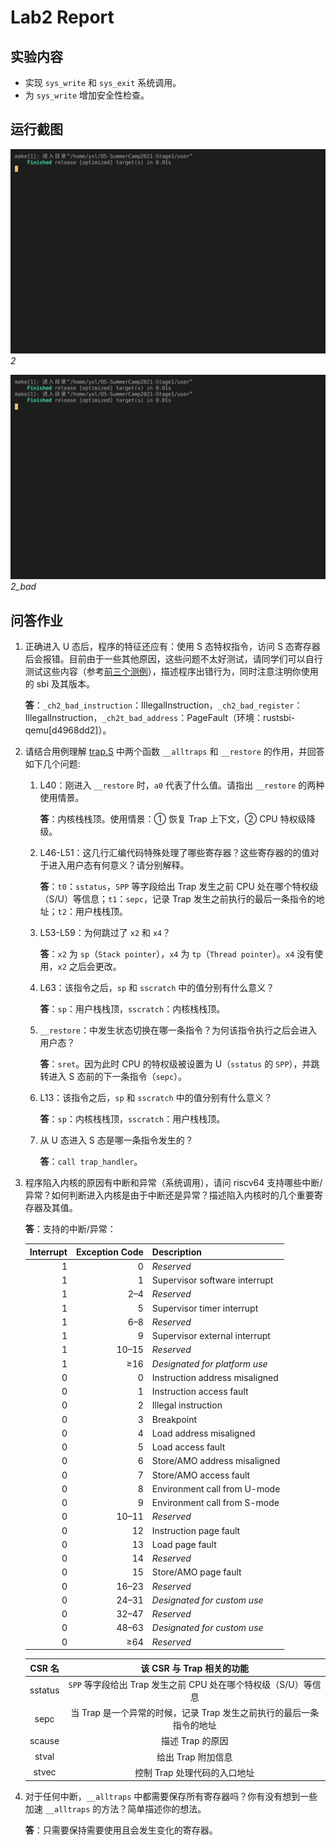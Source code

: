 # Lab2 Report

## 实验内容

- 实现 `sys_write` 和 `sys_exit` 系统调用。
- 为 `sys_write` 增加安全性检查。

## 运行截图

![result-2](./result-2.gif)
_2_

![result-2_bad](./result-2_bad.gif)
_2_bad_

## 问答作业

1. 正确进入 U 态后，程序的特征还应有：使用 S 态特权指令，访问 S 态寄存器后会报错。目前由于一些其他原因，这些问题不太好测试，请同学们可以自行测试这些内容（参考[前三个测例](https://github.com/DeathWish5/rCore_tutorial_tests/tree/master/user/src/bin)），描述程序出错行为，同时注意注明你使用的 sbi 及其版本。

   **答**：`_ch2_bad_instruction`：IllegalInstruction，`_ch2_bad_register`：IllegalInstruction，`_ch2t_bad_address`：PageFault（环境：rustsbi-qemu[d4968dd2]）。

2. 请结合用例理解 [trap.S](https://github.com/rcore-os/rCore-Tutorial-v3/blob/ch2/os/src/trap/trap.S) 中两个函数 `__alltraps` 和 `__restore` 的作用，并回答如下几个问题:

   1. L40：刚进入 `__restore` 时，`a0` 代表了什么值。请指出 `__restore` 的两种使用情景。

      **答**：内核栈栈顶。使用情景：① 恢复 Trap 上下文，② CPU 特权级降级。

   2. L46-L51：这几行汇编代码特殊处理了哪些寄存器？这些寄存器的的值对于进入用户态有何意义？请分别解释。

      **答**：`t0`：`sstatus`，`SPP` 等字段给出 Trap 发生之前 CPU 处在哪个特权级（S/U）等信息；`t1`：`sepc`，记录 Trap 发生之前执行的最后一条指令的地址；`t2`：用户栈栈顶。

   3. L53-L59：为何跳过了 `x2` 和 `x4`？

      **答**：`x2` 为 `sp`（`Stack pointer`），`x4` 为 `tp`（`Thread pointer`）。`x4` 没有使用，`x2` 之后会更改。

   4. L63：该指令之后，`sp` 和 `sscratch` 中的值分别有什么意义？

      **答**：`sp`：用户栈栈顶，`sscratch`：内核栈栈顶。

   5. `__restore`：中发生状态切换在哪一条指令？为何该指令执行之后会进入用户态？

      **答**：`sret`。因为此时 CPU 的特权级被设置为 U（`sstatus` 的 `SPP`），并跳转进入 S 态前的下一条指令（`sepc`）。

   6. L13：该指令之后，`sp` 和 `sscratch` 中的值分别有什么意义？

      **答**：`sp`：内核栈栈顶，`sscratch`：用户栈栈顶。

   7. 从 U 态进入 S 态是哪一条指令发生的？

      **答**：`call trap_handler`。

3. 程序陷入内核的原因有中断和异常（系统调用），请问 riscv64 支持哪些中断/异常？如何判断进入内核是由于中断还是异常？描述陷入内核时的几个重要寄存器及其值。

   **答**：支持的中断/异常：

   | Interrupt | Exception Code | Description                    |
   | --------: | -------------: | :----------------------------- |
   |         1 |              0 | _Reserved_                     |
   |         1 |              1 | Supervisor software interrupt  |
   |         1 |            2–4 | _Reserved_                     |
   |         1 |              5 | Supervisor timer interrupt     |
   |         1 |            6–8 | _Reserved_                     |
   |         1 |              9 | Supervisor external interrupt  |
   |         1 |          10–15 | _Reserved_                     |
   |         1 |            ≥16 | _Designated for platform use_  |
   |         0 |              0 | Instruction address misaligned |
   |         0 |              1 | Instruction access fault       |
   |         0 |              2 | Illegal instruction            |
   |         0 |              3 | Breakpoint                     |
   |         0 |              4 | Load address misaligned        |
   |         0 |              5 | Load access fault              |
   |         0 |              6 | Store/AMO address misaligned   |
   |         0 |              7 | Store/AMO access fault         |
   |         0 |              8 | Environment call from U-mode   |
   |         0 |              9 | Environment call from S-mode   |
   |         0 |          10–11 | _Reserved_                     |
   |         0 |             12 | Instruction page fault         |
   |         0 |             13 | Load page fault                |
   |         0 |             14 | _Reserved_                     |
   |         0 |             15 | Store/AMO page fault           |
   |         0 |          16–23 | _Reserved_                     |
   |         0 |          24–31 | _Designated for custom use_    |
   |         0 |          32–47 | _Reserved_                     |
   |         0 |          48–63 | _Designated for custom use_    |
   |         0 |            ≥64 | _Reserved_                     |

   | CSR 名  |                      该 CSR 与 Trap 相关的功能                       |
   | :-----: | :------------------------------------------------------------------: |
   | sstatus |    `SPP` 等字段给出 Trap 发生之前 CPU 处在哪个特权级（S/U）等信息    |
   |  sepc   | 当 Trap 是一个异常的时候，记录 Trap 发生之前执行的最后一条指令的地址 |
   | scause  |                           描述 Trap 的原因                           |
   |  stval  |                          给出 Trap 附加信息                          |
   |  stvec  |                     控制 Trap 处理代码的入口地址                     |

4. 对于任何中断，`__alltraps` 中都需要保存所有寄存器吗？你有没有想到一些加速 `__alltraps` 的方法？简单描述你的想法。

   **答**：只需要保持需要使用且会发生变化的寄存器。
